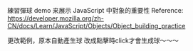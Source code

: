 

練習彈球 demo 来展示 JavaScript 中對象的重要性
Reference:
https://developer.mozilla.org/zh-CN/docs/Learn/JavaScript/Objects/Object_building_practice


更改範例，原本自動產生球
改成點擊時click才會生成球～～～